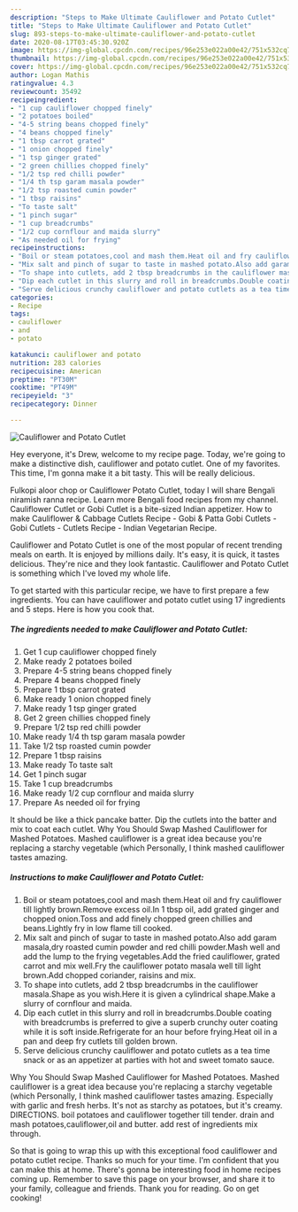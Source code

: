 ```yaml
---
description: "Steps to Make Ultimate Cauliflower and Potato Cutlet"
title: "Steps to Make Ultimate Cauliflower and Potato Cutlet"
slug: 893-steps-to-make-ultimate-cauliflower-and-potato-cutlet
date: 2020-08-17T03:45:30.920Z
image: https://img-global.cpcdn.com/recipes/96e253e022a00e42/751x532cq70/cauliflower-and-potato-cutlet-recipe-main-photo.jpg
thumbnail: https://img-global.cpcdn.com/recipes/96e253e022a00e42/751x532cq70/cauliflower-and-potato-cutlet-recipe-main-photo.jpg
cover: https://img-global.cpcdn.com/recipes/96e253e022a00e42/751x532cq70/cauliflower-and-potato-cutlet-recipe-main-photo.jpg
author: Logan Mathis
ratingvalue: 4.3
reviewcount: 35492
recipeingredient:
- "1 cup cauliflower chopped finely"
- "2 potatoes boiled"
- "4-5 string beans chopped finely"
- "4 beans chopped finely"
- "1 tbsp carrot grated"
- "1 onion chopped finely"
- "1 tsp ginger grated"
- "2 green chillies chopped finely"
- "1/2 tsp red chilli powder"
- "1/4 th tsp garam masala powder"
- "1/2 tsp roasted cumin powder"
- "1 tbsp raisins"
- "To taste salt"
- "1 pinch sugar"
- "1 cup breadcrumbs"
- "1/2 cup cornflour and maida slurry"
- "As needed oil for frying"
recipeinstructions:
- "Boil or steam potatoes,cool and mash them.Heat oil and fry cauliflower till lightly brown.Remove excess oil.In 1 tbsp oil, add grated ginger and chopped onion.Toss and add finely chopped green chillies and beans.Lightly fry in low flame till cooked."
- "Mix salt and pinch of sugar to taste in mashed potato.Also add garam masala,dry roasted cumin powder and red chilli powder.Mash well and add the lump to the frying vegetables.Add the fried cauliflower, grated carrot and mix well.Fry the cauliflower potato masala well till light brown.Add chopped coriander, raisins and mix."
- "To shape into cutlets, add 2 tbsp breadcrumbs in the cauliflower masala.Shape as you wish.Here it is given a cylindrical shape.Make a slurry of cornflour and maida."
- "Dip each cutlet in this slurry and roll in breadcrumbs.Double coating with breadcrumbs is preferred to give a superb crunchy outer coating while it is soft inside.Refrigerate for an hour before frying.Heat oil in a pan and deep fry cutlets till golden brown."
- "Serve delicious crunchy cauliflower and potato cutlets as a tea time snack or as an appetizer at parties with hot and sweet tomato sauce."
categories:
- Recipe
tags:
- cauliflower
- and
- potato

katakunci: cauliflower and potato 
nutrition: 283 calories
recipecuisine: American
preptime: "PT30M"
cooktime: "PT49M"
recipeyield: "3"
recipecategory: Dinner

---
```



![Cauliflower and Potato Cutlet](https://img-global.cpcdn.com/recipes/96e253e022a00e42/751x532cq70/cauliflower-and-potato-cutlet-recipe-main-photo.jpg)

Hey everyone, it's Drew, welcome to my recipe page. Today, we're going to make a distinctive dish, cauliflower and potato cutlet. One of my favorites. This time, I'm gonna make it a bit tasty. This will be really delicious.

Fulkopi aloor chop or Cauliflower Potato Cutlet, today I will share Bengali niramish ranna recipe. Learn more Bengali food recipes from my channel. Cauliflower Cutlet or Gobi Cutlet is a bite-sized Indian appetizer. How to make Cauliflower &amp; Cabbage Cutlets Recipe - Gobi &amp; Patta Gobi Cutlets - Gobi Cutlets - Cutlets Recipe - Indian Vegetarian Recipe.

Cauliflower and Potato Cutlet is one of the most popular of recent trending meals on earth. It is enjoyed by millions daily. It's easy, it is quick, it tastes delicious. They're nice and they look fantastic. Cauliflower and Potato Cutlet is something which I've loved my whole life.


To get started with this particular recipe, we have to first prepare a few ingredients. You can have cauliflower and potato cutlet using 17 ingredients and 5 steps. Here is how you cook that.

<!--inarticleads1-->

##### The ingredients needed to make Cauliflower and Potato Cutlet:

1. Get 1 cup cauliflower chopped finely
1. Make ready 2 potatoes boiled
1. Prepare 4-5 string beans chopped finely
1. Prepare 4 beans chopped finely
1. Prepare 1 tbsp carrot grated
1. Make ready 1 onion chopped finely
1. Make ready 1 tsp ginger grated
1. Get 2 green chillies chopped finely
1. Prepare 1/2 tsp red chilli powder
1. Make ready 1/4 th tsp garam masala powder
1. Take 1/2 tsp roasted cumin powder
1. Prepare 1 tbsp raisins
1. Make ready To taste salt
1. Get 1 pinch sugar
1. Take 1 cup breadcrumbs
1. Make ready 1/2 cup cornflour and maida slurry
1. Prepare As needed oil for frying


It should be like a thick pancake batter. Dip the cutlets into the batter and mix to coat each cutlet. Why You Should Swap Mashed Cauliflower for Mashed Potatoes. Mashed cauliflower is a great idea because you&#39;re replacing a starchy vegetable (which Personally, I think mashed cauliflower tastes amazing. 

<!--inarticleads2-->

##### Instructions to make Cauliflower and Potato Cutlet:

1. Boil or steam potatoes,cool and mash them.Heat oil and fry cauliflower till lightly brown.Remove excess oil.In 1 tbsp oil, add grated ginger and chopped onion.Toss and add finely chopped green chillies and beans.Lightly fry in low flame till cooked.
1. Mix salt and pinch of sugar to taste in mashed potato.Also add garam masala,dry roasted cumin powder and red chilli powder.Mash well and add the lump to the frying vegetables.Add the fried cauliflower, grated carrot and mix well.Fry the cauliflower potato masala well till light brown.Add chopped coriander, raisins and mix.
1. To shape into cutlets, add 2 tbsp breadcrumbs in the cauliflower masala.Shape as you wish.Here it is given a cylindrical shape.Make a slurry of cornflour and maida.
1. Dip each cutlet in this slurry and roll in breadcrumbs.Double coating with breadcrumbs is preferred to give a superb crunchy outer coating while it is soft inside.Refrigerate for an hour before frying.Heat oil in a pan and deep fry cutlets till golden brown.
1. Serve delicious crunchy cauliflower and potato cutlets as a tea time snack or as an appetizer at parties with hot and sweet tomato sauce.


Why You Should Swap Mashed Cauliflower for Mashed Potatoes. Mashed cauliflower is a great idea because you&#39;re replacing a starchy vegetable (which Personally, I think mashed cauliflower tastes amazing. Especially with garlic and fresh herbs. It&#39;s not as starchy as potatoes, but it&#39;s creamy. DIRECTIONS. boil potatoes and cauliflower together till tender. drain and mash potatoes,cauliflower,oil and butter. add rest of ingredients mix through. 

So that is going to wrap this up with this exceptional food cauliflower and potato cutlet recipe. Thanks so much for your time. I'm confident that you can make this at home. There's gonna be interesting food in home recipes coming up. Remember to save this page on your browser, and share it to your family, colleague and friends. Thank you for reading. Go on get cooking!
